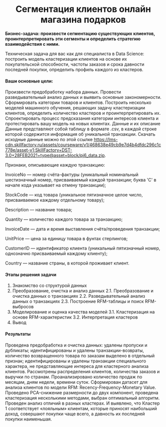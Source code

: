 # <center> Сегментация клиентов онлайн магазина подарков


**Бизнес-задача: произвести сегментацию существующих клиентов, проинтерпретировать эти сегменты и определить стратегию взаимодействия с ними.**

Техническая задача для вас как для специалиста в Data Science: построить модель кластеризации клиентов на основе их покупательской способности, частоты заказов и срока давности последней покупки, определить профиль каждого из кластеров.

#### Ваши основные цели:
Произвести предобработку набора данных.
Провести разведывательный анализ данных и выявить основные закономерности.
Сформировать категории товаров и клиентов.
Построить несколько моделей машинного обучения, решающих задачу кластеризации клиентов, определить количество кластеров и проинтерпретировать их.
Спроектировать процесс предсказания категории интересов клиента и протестировать вашу модель на новых клиентах.
Данные и их описание
Данные представляют собой таблицу в формате .csv, в каждой строке которой содержится информация об уникальной транзакции. Скачать исходные данные можно по этой ссылке https://lms-cdn.skillfactory.ru/assets/courseware/v1/468638e49cb9e7d4b4dfdc296c1c778e/asset-v1:SkillFactory+DST-3.0+28FEB2021+type@asset+block/pj6_data.zip.



Признаки, описывающие каждую транзакцию:

InvoiceNo — номер счёта-фактуры (уникальный номинальный шестизначный номер, присваиваемый каждой транзакции; буква 'C' в начале кода указывает на отмену транзакции);

StockCode — код товара (уникальное пятизначное целое число, присваиваемое каждому отдельному товару);

Description — название товара;

Quantity — количество каждого товара за транзакцию;

InvoiceDate — дата и время выставления счёта/проведения транзакции;

UnitPrice — цена за единицу товара в фунтах стерлингов;

CustomerID — идентификатор клиента (уникальный пятизначный номер, однозначно присваиваемый каждому клиенту);

Country — название страны, в которой проживает клиент.


#### Этапы решения задачи
1. Знакомство со структурой данных
2. Преобразование, очистка и анализ данных
   2.1. Преобразование и очистка данных о транзакциях
   2.2. Разведывательный анализ данных о транзакциях
   2.3. Построение RFM-таблицы и поиск RFM-выбросов
3. Моделирование и оценка качества моделей
   3.1. Кластеризация на основе RFM-характеристик
   3.2. Интерпретация кластеров
4. Вывод

#### Результаты
Проведена предобработка и очистка данных: удалены пропуски и дубликаты; идентифицированы и удалены транзакции-возвраты, количество возвращенного товара по заказам выделено в отдельный признак; идентифицированы и удалены транзакции специального характера, не представляющие интереса для кластерного анализа клиентов.
Рассмотрены распределения клиентов, количества заказов и выручки по странам.
Проанализировано количество продаж по месяцам, дням недели, времени суток. Сформирован датасет для анализа клиентов по модели RFM: Recency-Frequency-Monetary Value.
Проведено PCA-снижение размерности до двух компонент, проведена кластеризация несколькими методами, выбран оптимальный алгоритм.
Проведен анализ отличий в разных кластерах. И выявлено, что Кластер 1 соответствует «лояльным» клиентам, которые приносят наибольший доход, совершают покупки чаще всего, а давность их последней покупки наименьшая.
